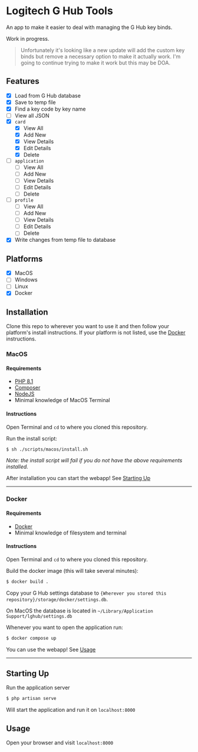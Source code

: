 # Logitech G Hub Tools

An app to make it easier to deal with managing the G Hub key binds.

Work in progress.

> Unfortunately it's looking like a new update will add the custom key binds but remove a necessary option to make 
> it actually work. I'm going to continue trying to make it work but this may be DOA.

## Features

- [x] Load from G Hub database
- [x] Save to temp file
- [x] Find a key code by key name
- [ ] View all JSON 
- [x] `card`
    - [x] View All
    - [x] Add New
    - [x] View Details
    - [x] Edit Details
    - [x] Delete 
- [ ] `application`
    - [ ] View All
    - [ ] Add New
    - [ ] View Details
    - [ ] Edit Details
    - [ ] Delete
- [ ] `profile`
    - [ ] View All
    - [ ] Add New
    - [ ] View Details
    - [ ] Edit Details
    - [ ] Delete
- [x] Write changes from temp file to database

## Platforms

- [x] MacOS
- [ ] Windows
- [ ] Linux
- [x] Docker

## Installation

Clone this repo to wherever you want to use it and then follow your platform's install instructions. If your platform is not listed, use the [Docker](#docker) instructions.

### MacOS

#### Requirements

- [PHP 8.1](https://www.php.net/manual/en/install.macosx.packages.php)
- [Composer](https://getcomposer.org/doc/00-intro.md#installation-linux-unix-macos)
- [NodeJS](https://nodejs.org/en/download/)
- Minimal knowledge of MacOS Terminal

#### Instructions

Open Terminal and `cd` to where you cloned this repository.

Run the install script:

```bash
$ sh ./scripts/macos/install.sh
```

*Note: the install script will fail if you do not have the above requirements installed.*

After installation you can start the webapp! See [Starting Up](#starting-up)

---

### Docker

#### Requirements

- [Docker](https://www.docker.com/get-started/)
- Minimal knowledge of filesystem and terminal

#### Instructions

Open Terminal and `cd` to where you cloned this repository.

Build the docker image (this will take several minutes):

```bash
$ docker build .
```

Copy your G Hub settings database to `{Wherever you stored this repository}/storage/docker/settings.db`.

On MacOS the database is located in `~/Library/Application Support/lghub/settings.db` 


Whenever you want to open the application run:

```bash
$ docker compose up
```

You can use the webapp! See [Usage](#usage)

---

## Starting Up

Run the application server

```bash
$ php artisan serve
```

Will start the application and run it on `localhost:8000`

## Usage

Open your browser and visit `localhost:8000`


